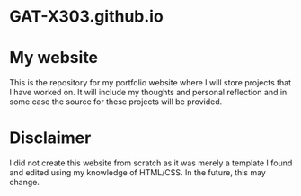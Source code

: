 # GAT-X303.github.io

# My website

This is the repository for my portfolio website where I will store projects that I have worked on. It will include my thoughts and personal reflection and in some case the source for these projects will be provided.

# Disclaimer

I did not create this website from scratch as it was merely a template I found and edited using my knowledge of HTML/CSS. In the future, this may change.
